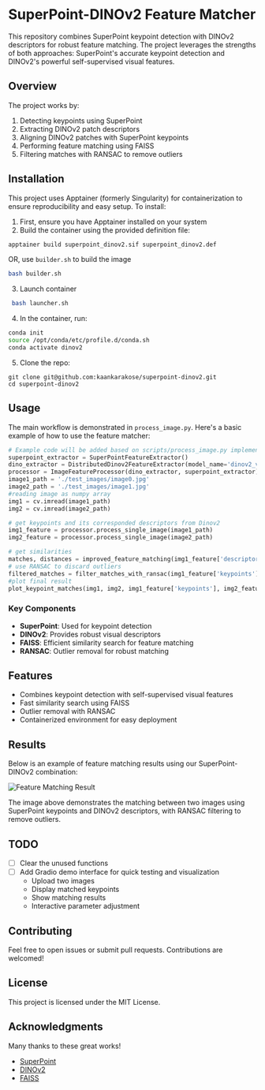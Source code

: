 # SuperPoint-DINOv2 Feature Matcher

This repository combines SuperPoint keypoint detection with DINOv2 descriptors for robust feature matching. The project leverages the strengths of both approaches: SuperPoint's accurate keypoint detection and DINOv2's powerful self-supervised visual features.

## Overview

The project works by:
1. Detecting keypoints using SuperPoint
2. Extracting DINOv2 patch descriptors
3. Aligning DINOv2 patches with SuperPoint keypoints
4. Performing feature matching using FAISS
5. Filtering matches with RANSAC to remove outliers

## Installation

This project uses Apptainer (formerly Singularity) for containerization to ensure reproducibility and easy setup. To install:

1. First, ensure you have Apptainer installed on your system
2. Build the container using the provided definition file:
```bash
apptainer build superpoint_dinov2.sif superpoint_dinov2.def
```
OR, use `builder.sh` to build the image
```bash
bash builder.sh
```
3. Launch container
```bash
 bash launcher.sh
```
4. In the container, run:
```bash
conda init
source /opt/conda/etc/profile.d/conda.sh
conda activate dinov2
```
5. Clone the repo:
```
git clone git@github.com:kaankarakose/superpoint-dinov2.git
cd superpoint-dinov2
```

## Usage

The main workflow is demonstrated in `process_image.py`. Here's a basic example of how to use the feature matcher:

```python
# Example code will be added based on scripts/process_image.py implementation
superpoint_extractor = SuperPointFeatureExtractor()
dino_extractor = DistributedDinov2FeatureExtractor(model_name='dinov2_vits14')
processor = ImageFeatureProcessor(dino_extractor, superpoint_extractor)
image1_path = './test_images/image0.jpg'
image2_path = './test_images/image1.jpg'
#reading image as numpy array
img1 = cv.imread(image1_path)          
img2 = cv.imread(image2_path)  

# get keypoints and its corresponded descriptors from Dinov2
img1_feature = processor.process_single_image(image1_path)
img2_feature = processor.process_single_image(image2_path)

# get similarities
matches, distances = improved_feature_matching(img1_feature['descriptors'], img2_feature['descriptors'], threshold=0.6)
# use RANSAC to discard outliers
filtered_matches = filter_matches_with_ransac(img1_feature['keypoints'], img2_feature['keypoints'], matches, threshold=5.0)
#plot final result
plot_keypoint_matches(img1, img2, img1_feature['keypoints'], img2_feature['keypoints'], filtered_matches, output_path='./output/matches.png')  
```

### Key Components

- **SuperPoint**: Used for keypoint detection
- **DINOv2**: Provides robust visual descriptors
- **FAISS**: Efficient similarity search for feature matching
- **RANSAC**: Outlier removal for robust matching

## Features

- Combines keypoint detection with self-supervised visual features
- Fast similarity search using FAISS
- Outlier removal with RANSAC
- Containerized environment for easy deployment

## Results

Below is an example of feature matching results using our SuperPoint-DINOv2 combination:

![Feature Matching Result](output/matches.png)

The image above demonstrates the matching between two images using SuperPoint keypoints and DINOv2 descriptors, with RANSAC filtering to remove outliers.

## TODO
- [ ] Clear the unused functions
- [ ] Add Gradio demo interface for quick testing and visualization
  - Upload two images
  - Display matched keypoints
  - Show matching results
  - Interactive parameter adjustment

## Contributing

Feel free to open issues or submit pull requests. Contributions are welcomed!

## License

This project is licensed under the MIT License.

## Acknowledgments
Many thanks to these great works!
- [SuperPoint](https://github.com/magicleap/SuperPointPretrainedNetwork)
- [DINOv2](https://github.com/facebookresearch/dinov2) 
- [FAISS](https://github.com/facebookresearch/faiss)
  
